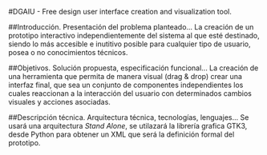 #DGAIU - Free design user interface creation and visualization tool.

##Introducción.
	Presentación del problema planteado...
La creación de un prototipo interactivo independientemente del sistema al que
esté destinado, siendo lo más accesible e inutitivo posible para cualquier tipo
de usuario, posea o no conocimientos técnicos.

##Objetivos.
	Solución propuesta, especificación funcional...
La creación de una herramienta que permita de manera visual (drag & drop) crear
una interfaz final, que sea un conjunto de componentes independientes los cuales
reaccionan a la interacción del usuario con determinados cambios visuales y
acciones asociadas.

##Descripción técnica.
	Arquitectura técnica, tecnologías, lenguajes...
Se usará una arquitectura *Stand Alone*, se utilazará la librería grafica GTK3,
desde Python para obtener un XML que será la definición formal del prototipo.
